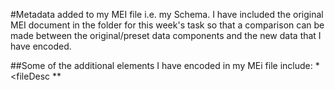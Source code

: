 #Metadata added to my MEI file i.e. my Schema.
I have included the original MEI document in the folder for this week's task so that a comparison can be made between
the original/preset data components and the new data that I have encoded.

##Some of the additional elements I have encoded in my MEi file include:
*<fileDesc
**<title> (songtitle)
**<identifier>
**<respStmt>
**<editionStmt>
**<pubStmt>
**<availability>
*<encodingDesc>
**<application>
*workDesc
**<key>
**<tempo>
**<language>
**classification: genres

